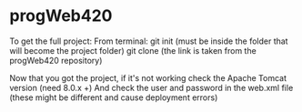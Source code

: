 # progWeb420

To get the full project:
From terminal: git init (must be inside the folder that will become the project folder)
               git clone <link> (the link is taken from the progWeb420 repository)

Now that you got the project, if it's not working check the Apache Tomcat version (need 8.0.x +)
And check the user and password in the web.xml file (these might be different and cause deployment errors)
